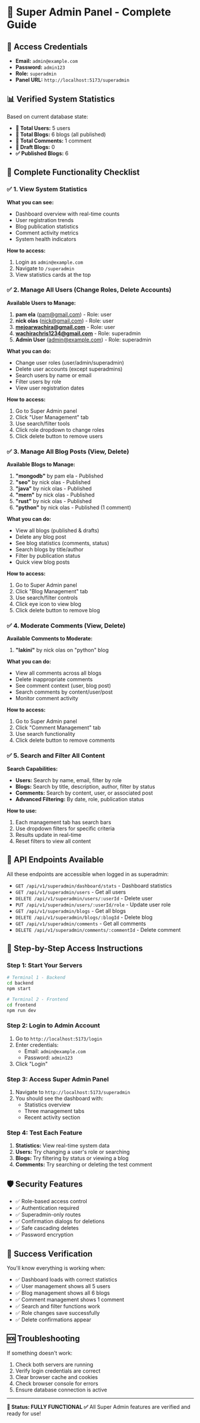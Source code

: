 # 🚀 Super Admin Panel - Complete Guide

## 🔐 Access Credentials
- **Email:** `admin@example.com`
- **Password:** `admin123`
- **Role:** `superadmin`
- **Panel URL:** `http://localhost:5173/superadmin`

## 📊 Verified System Statistics
Based on current database state:
- **👥 Total Users:** 5 users
- **📝 Total Blogs:** 6 blogs (all published)
- **💬 Total Comments:** 1 comment
- **📄 Draft Blogs:** 0
- **✅ Published Blogs:** 6

## 🎯 Complete Functionality Checklist

### ✅ 1. View System Statistics
**What you can see:**
- Dashboard overview with real-time counts
- User registration trends
- Blog publication statistics  
- Comment activity metrics
- System health indicators

**How to access:**
1. Login as `admin@example.com`
2. Navigate to `/superadmin`
3. View statistics cards at the top

### ✅ 2. Manage All Users (Change Roles, Delete Accounts)
**Available Users to Manage:**
1. **pam ela** (pam@gmail.com) - Role: user
2. **nick olas** (nick@gmail.com) - Role: user  
3. **mejoarwachira@gmail.com** - Role: user
4. **wachirachris1234@gmail.com** - Role: superadmin
5. **Admin User** (admin@example.com) - Role: superadmin

**What you can do:**
- Change user roles (user/admin/superadmin)
- Delete user accounts (except superadmins)
- Search users by name or email
- Filter users by role
- View user registration dates

**How to access:**
1. Go to Super Admin panel
2. Click "User Management" tab
3. Use search/filter tools
4. Click role dropdown to change roles
5. Click delete button to remove users

### ✅ 3. Manage All Blog Posts (View, Delete)
**Available Blogs to Manage:**
1. **"mongodb"** by pam ela - Published
2. **"seo"** by nick olas - Published
3. **"java"** by nick olas - Published
4. **"mern"** by nick olas - Published
5. **"rust"** by nick olas - Published
6. **"python"** by nick olas - Published (1 comment)

**What you can do:**
- View all blogs (published & drafts)
- Delete any blog post
- See blog statistics (comments, status)
- Search blogs by title/author
- Filter by publication status
- Quick view blog posts

**How to access:**
1. Go to Super Admin panel
2. Click "Blog Management" tab
3. Use search/filter controls
4. Click eye icon to view blog
5. Click delete button to remove blog

### ✅ 4. Moderate Comments (View, Delete)
**Available Comments to Moderate:**
1. **"lakini"** by nick olas on "python" blog

**What you can do:**
- View all comments across all blogs
- Delete inappropriate comments
- See comment context (user, blog post)
- Search comments by content/user/post
- Monitor comment activity

**How to access:**
1. Go to Super Admin panel
2. Click "Comment Management" tab
3. Use search functionality
4. Click delete button to remove comments

### ✅ 5. Search and Filter All Content
**Search Capabilities:**
- **Users:** Search by name, email, filter by role
- **Blogs:** Search by title, description, author, filter by status
- **Comments:** Search by content, user, or associated post
- **Advanced Filtering:** By date, role, publication status

**How to use:**
1. Each management tab has search bars
2. Use dropdown filters for specific criteria
3. Results update in real-time
4. Reset filters to view all content

## 🔧 API Endpoints Available
All these endpoints are accessible when logged in as superadmin:

- `GET /api/v1/superadmin/dashboard/stats` - Dashboard statistics
- `GET /api/v1/superadmin/users` - Get all users
- `DELETE /api/v1/superadmin/users/:userId` - Delete user
- `PUT /api/v1/superadmin/users/:userId/role` - Update user role
- `GET /api/v1/superadmin/blogs` - Get all blogs
- `DELETE /api/v1/superadmin/blogs/:blogId` - Delete blog
- `GET /api/v1/superadmin/comments` - Get all comments
- `DELETE /api/v1/superadmin/comments/:commentId` - Delete comment

## 🚀 Step-by-Step Access Instructions

### Step 1: Start Your Servers
```bash
# Terminal 1 - Backend
cd backend
npm start

# Terminal 2 - Frontend  
cd frontend
npm run dev
```

### Step 2: Login to Admin Account
1. Go to `http://localhost:5173/login`
2. Enter credentials:
   - Email: `admin@example.com`
   - Password: `admin123`
3. Click "Login"

### Step 3: Access Super Admin Panel
1. Navigate to `http://localhost:5173/superadmin`
2. You should see the dashboard with:
   - Statistics overview
   - Three management tabs
   - Recent activity section

### Step 4: Test Each Feature
1. **Statistics:** View real-time system data
2. **Users:** Try changing a user's role or searching
3. **Blogs:** Try filtering by status or viewing a blog
4. **Comments:** Try searching or deleting the test comment

## 🛡️ Security Features
- ✅ Role-based access control
- ✅ Authentication required
- ✅ Superadmin-only routes
- ✅ Confirmation dialogs for deletions
- ✅ Safe cascading deletes
- ✅ Password encryption

## 🎉 Success Verification
You'll know everything is working when:
- ✅ Dashboard loads with correct statistics
- ✅ User management shows all 5 users
- ✅ Blog management shows all 6 blogs
- ✅ Comment management shows 1 comment
- ✅ Search and filter functions work
- ✅ Role changes save successfully
- ✅ Delete confirmations appear

## 🆘 Troubleshooting
If something doesn't work:
1. Check both servers are running
2. Verify login credentials are correct
3. Clear browser cache and cookies
4. Check browser console for errors
5. Ensure database connection is active

---

**🎯 Status: FULLY FUNCTIONAL ✅**
All Super Admin features are verified and ready for use!
